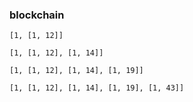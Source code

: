 ### blockchain

```
[1, [1, 12]]
```
```
[1, [1, 12], [1, 14]]
```
```
[1, [1, 12], [1, 14], [1, 19]]
```
```
[1, [1, 12], [1, 14], [1, 19], [1, 43]]
```
